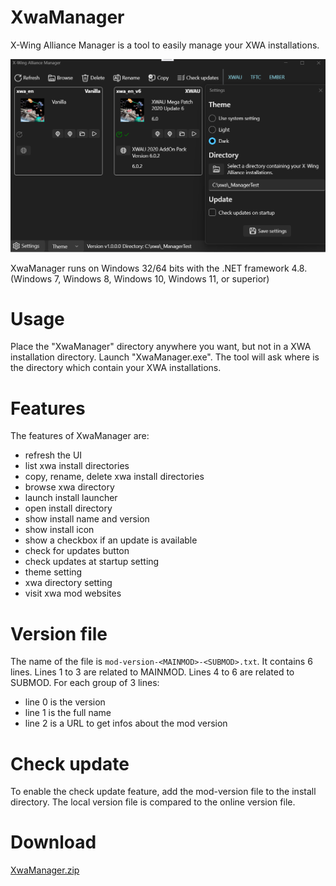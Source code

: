 # XwaManager

X-Wing Alliance Manager is a tool to easily manage your XWA installations.

![XwaManager](Images/XwaManager.png)

XwaManager runs on Windows 32/64 bits with the .NET framework 4.8.
(Windows 7, Windows 8, Windows 10, Windows 11, or superior)

# Usage

Place the "XwaManager" directory anywhere you want, but not in a XWA installation directory.
Launch "XwaManager.exe".
The tool will ask where is the directory which contain your XWA installations.

# Features

The features of XwaManager are:
- refresh the UI
- list xwa install directories
- copy, rename, delete xwa install directories
- browse xwa directory
- launch install launcher
- open install directory
- show install name and version
- show install icon
- show a checkbox if an update is available
- check for updates button
- check updates at startup setting
- theme setting
- xwa directory setting
- visit xwa mod websites

# Version file

The name of the file is `mod-version-<MAINMOD>-<SUBMOD>.txt`.
It contains 6 lines.
Lines 1 to 3 are related to MAINMOD.
Lines 4 to 6 are related to SUBMOD.
For each group of 3 lines:
- line 0 is the version
- line 1 is the full name
- line 2 is a URL to get infos about the mod version

# Check update

To enable the check update feature, add the mod-version file to the install directory.
The local version file is compared to the online version file.

# Download

[XwaManager.zip](https://github.com/JeremyAnsel/XwaManager/raw/main/XwaManager/zip/XwaManager.zip)

